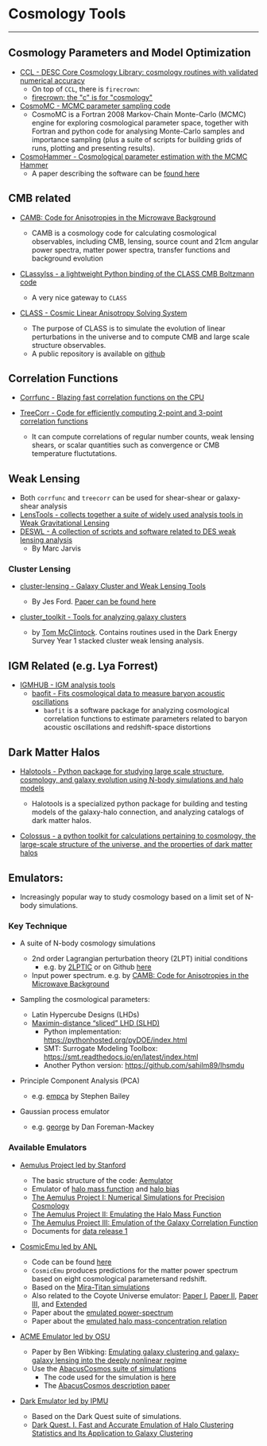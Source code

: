 # Cosmology Tools

----

## Cosmology Parameters and Model Optimization

* [CCL - DESC Core Cosmology Library: cosmology routines with validated numerical accuracy](https://github.com/LSSTDESC/CCL)
	- On top of `CCL`, there is `firecrown`:
	- [firecrown: the "c" is for "cosmology"](https://github.com/LSSTDESC/firecrown)
* [CosmoMC - MCMC parameter sampling code](https://github.com/cmbant/CosmoMC)
	- CosmoMC is a Fortran 2008 Markov-Chain Monte-Carlo (MCMC) engine for exploring cosmological parameter space, together with Fortran and python code for analysing Monte-Carlo samples and importance sampling (plus a suite of scripts for building grids of runs, plotting and presenting results).
* [CosmoHammer - Cosmological parameter estimation with the MCMC Hammer](https://github.com/cosmo-ethz/CosmoHammer)
	- A paper describing the software can be [found here](https://arxiv.org/abs/1212.1721)

## CMB related

* [CAMB: Code for Anisotropies in the Microwave Background](https://github.com/cmbant/CAMB)
	- CAMB is a cosmology code for calculating cosmological observables, including CMB, lensing, source count and 21cm angular power spectra, matter power spectra, transfer functions and background evolution

* [CLassylss - a lightweight Python binding of the CLASS CMB Boltzmann code](https://github.com/nickhand/classylss)
	- A very nice gateway to `CLASS`

* [CLASS - Cosmic Linear Anisotropy Solving System](http://class-code.net/)
	- The purpose of CLASS is to simulate the evolution of linear perturbations in the universe and to compute CMB and large scale structure observables.
	- A public repository is available on [github](https://github.com/lesgourg/class_public)

## Correlation Functions

* [Corrfunc - Blazing fast correlation functions on the CPU](https://github.com/manodeep/Corrfunc)

* [TreeCorr - Code for efficiently computing 2-point and 3-point correlation functions](https://github.com/rmjarvis/TreeCorr)
	- It can compute correlations of regular number counts, weak lensing shears, or scalar quantities such as convergence or CMB temperature fluctutations.

## Weak Lensing

* Both `corrfunc` and `treecorr` can be used for shear-shear or galaxy-shear analysis
* [LensTools - collects together a suite of widely used analysis tools in Weak Gravitational Lensing](https://github.com/apetri/LensTools)
* [DESWL - A collection of scripts and software related to DES weak lensing analysis](https://github.com/rmjarvis/DESWL)
	- By Marc Jarvis

### Cluster Lensing

* [cluster-lensing - Galaxy Cluster and Weak Lensing Tools](https://github.com/jesford/cluster-lensing)
	- By Jes Ford.  [Paper can be found here](https://iopscience.iop.org/article/10.3847/1538-3881/152/6/228/meta)

* [cluster_toolkit - Tools for analyzing galaxy clusters](https://github.com/tmcclintock/cluster_toolkit)
	- by [Tom McClintock](https://tmcclintock.github.io/). Contains routines used in the Dark Energy Survey Year 1 stacked cluster weak lensing analysis.


## IGM Related (e.g. Lya Forrest)

* [IGMHUB - IGM analysis tools](https://igmhub.github.io/)
	* [baofit - Fits cosmological data to measure baryon acoustic oscillations](https://github.com/igmhub/baofit)
		- `baofit` is a software package for analyzing cosmological correlation functions to estimate parameters related to baryon acoustic oscillations and redshift-space distortions

## Dark Matter Halos

* [Halotools - Python package for studying large scale structure, cosmology, and galaxy evolution using N-body simulations and halo models](https://github.com/astropy/halotools)
	- Halotools is a specialized python package for building and testing models of the galaxy-halo connection, and analyzing catalogs of dark matter halos.

* [Colossus - a python toolkit for calculations pertaining to cosmology, the large-scale structure of the universe, and the properties of dark matter halos](http://www.benediktdiemer.com/code/colossus/)

## Emulators:

* Increasingly popular way to study cosmology based on a limit set of N-body simulations.

### Key Technique

* A suite of N-body cosmology simulations
	- 2nd order Lagrangian perturbation theory (2LPT) initial conditions
		* e.g. by [2LPTIC](http://cosmo.nyu.edu/roman/2LPT/) or on Github [here](https://github.com/manodeep/2LPTic)
	- Input power spectrum. e.g. by [CAMB: Code for Anisotropies in the Microwave Background](https://camb.info)

* Sampling the cosmological parameters:
	- Latin Hypercube Designs (LHDs)
	- [Maximin-distance “sliced” LHD (SLHD)](https://www.asc.ohio-state.edu/statistics/comp_exp/jour.club/optimal_sliced_lhd_ba2015.pdf)
    	- Python implementation: https://pythonhosted.org/pyDOE/index.html
    	- SMT: Surrogate Modeling Toolbox: https://smt.readthedocs.io/en/latest/index.html
    	- Another Python version: https://github.com/sahilm89/lhsmdu

* Principle Component Analysis (PCA)
	- e.g. [empca](https://github.com/sbailey/empca) by Stephen Bailey

* Gaussian process emulator
	- e.g. [george](http://dfm.io/george/current/) by Dan Foreman-Mackey

### Available Emulators

- [Aemulus Project led by Stanford](https://aemulusproject.github.io)
	* The basic structure of the code: [Aemulator](https://github.com/AemulusProject/Aemulator)
	* Emulator of [halo mass function](https://github.com/AemulusProject/hmf_emulator) and [halo bias](https://github.com/AemulusProject/bias_emulator)
	* [The Aemulus Project I: Numerical Simulations for Precision Cosmology](https://arxiv.org/abs/1804.05865)
	* [The Aemulus Project II: Emulating the Halo Mass Function](https://arxiv.org/abs/1804.05866)
	* [The Aemulus Project III: Emulation of the Galaxy Correlation Function](https://arxiv.org/abs/1804.05867)
	* Documents for [data release 1](https://aemulus-data.readthedocs.io/en/latest/)

- [CosmicEmu led by ANL](http://www.hep.anl.gov/cosmology/CosmicEmu/emu.html)
	* Code can be found [here](https://github.com/lanl/CosmicEmu)
	* `CosmicEmu` produces predictions for the matter power spectrum based on eight cosmological parametersand redshift.
	* Based on the [Mira-Titan simulations](https://arxiv.org/abs/1508.02654)
	* Also related to the Coyote Universe emulator: [Paper I](https://arxiv.org/abs/0812.1052), [Paper II](https://arxiv.org/abs/0902.0429), [Paper III](https://arxiv.org/abs/0912.4490), and [Extended](https://arxiv.org/abs/1304.7849)
	* Paper about the [emulated power-spectrum](https://arxiv.org/abs/1311.6444)
	* Paper about the [emulated halo mass-concentration relation](https://arxiv.org/abs/1210.1576)

- [ACME Emulator led by OSU]()
	* Paper by Ben Wibking: [Emulating galaxy clustering and galaxy-galaxy lensing into the deeply nonlinear regime](http://adsabs.harvard.edu/doi/10.1093/mnras/sty2258)
	* Use the [AbacusCosmos suite of simulations](https://lgarrison.github.io/AbacusCosmos/)
		- The code used for the simulation is [here](https://github.com/lgarrison/AbacusCosmos)
		- The [AbacusCosmos description paper](https://arxiv.org/abs/1712.05768)

- [Dark Emulator led by IPMU]()
	* Based on the Dark Quest suite of simulations.
	* [Dark Quest. I. Fast and Accurate Emulation of Halo Clustering Statistics and Its Application to Galaxy Clustering](http://adsabs.harvard.edu/abs/2018arXiv181109504N)

